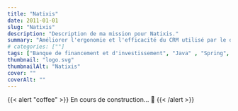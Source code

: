 ```yaml
---
title: "Natixis"
date: 2011-01-01
slug: "Natixis"
description: "Description de ma mission pour Natixis."
summary: "Améliorer l'ergonomie et l'efficacité du CRM utilisé par le département des marchés boursiers."
# categories: [""]
tags: ["Banque de financement et d'investissement", "Java" , "Spring", "Hibernate", "JSF", "jQuery", "SQL", "Tests automatisés", "Intégration Continue", "Méthodologie SCRUM"]
thumbnail: "logo.svg"
thumbnailAlt: "Natixis"
cover: ""
coverAlt: ""
---
```


{{< alert "coffee" >}}
En cours de construction... :construction:
{{< /alert >}}


